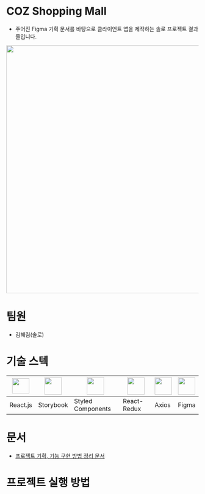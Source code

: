 # COZ Shopping Mall
- 주어진 Figma 기획 문서를 바탕으로 클라이언트 앱을 제작하는 솔로 프로젝트 결과물입니다. 
<img src="https://github.com/HyerimKimm/fe-sprint-coz-shopping/assets/50258232/ed3ca5ab-b87b-4e1e-9ea3-6d0d37cbabea" width="650px"/>

# 팀원
- 김혜림(솔로)

# 기술 스텍
|<img src="https://upload.wikimedia.org/wikipedia/commons/thumb/a/a7/React-icon.svg/2300px-React-icon.svg.png" width="45px" height="40px"/>|<img src="https://www.svgrepo.com/show/354397/storybook-icon.svg" width="45px" height="45px"/>|<img src="https://www.daggala.com/static/228867c3668e439101821568a8a03b54/19ca5/sc.png" width="45px" height="45px"/>|<img src="https://cdn.worldvectorlogo.com/logos/redux.svg" width="45px" height="45px"/>|<img src="https://user-images.githubusercontent.com/8939680/57233882-20344080-6fe5-11e9-9086-d20a955bed59.png" width="45px" height="45px"/>|<img src="https://cdn.sanity.io/images/599r6htc/localized/46a76c802176eb17b04e12108de7e7e0f3736dc6-1024x1024.png?w=804&q=75&fit=max&auto=format&dpr=2" width="45px" height="45px"/>|
|---|---|---|---|---|---|
|React.js|Storybook|Styled Components|React-Redux|Axios|Figma|

# 문서
- <a href="https://hyerimkim.notion.site/23-07-11-6661cbd3f55a41848e2f22c95b9c7bab?pvs=4">프로젝트 기획, 기능 구현 방법 정리 문서</a>

# 프로젝트 실행 방법
